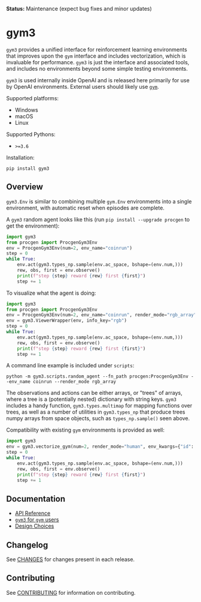 **Status:** Maintenance (expect bug fixes and minor updates)

# gym3

`gym3` provides a unified interface for reinforcement learning environments that improves upon the `gym` interface and includes vectorization, which is invaluable for performance.  `gym3` is just the interface and associated tools, and includes no environments beyond some simple testing environments.

`gym3` is used internally inside OpenAI and is released here primarily for use by OpenAI environments.  External users should likely use [`gym`](https://github.com/openai/gym).

Supported platforms:

- Windows
- macOS
- Linux

Supported Pythons:

- `>=3.6`

Installation:

`pip install gym3`

## Overview

`gym3.Env` is similar to combining multiple `gym.Env` environments into a single environment, with automatic reset when episodes are complete.

A `gym3` random agent looks like this (run `pip install --upgrade procgen` to get the environment):

```py
import gym3
from procgen import ProcgenGym3Env
env = ProcgenGym3Env(num=2, env_name="coinrun")
step = 0
while True:
    env.act(gym3.types_np.sample(env.ac_space, bshape=(env.num,)))
    rew, obs, first = env.observe()
    print(f"step {step} reward {rew} first {first}")
    step += 1
```

To visualize what the agent is doing:

```py
import gym3
from procgen import ProcgenGym3Env
env = ProcgenGym3Env(num=2, env_name="coinrun", render_mode="rgb_array")
env = gym3.ViewerWrapper(env, info_key="rgb")
step = 0
while True:
    env.act(gym3.types_np.sample(env.ac_space, bshape=(env.num,)))
    rew, obs, first = env.observe()
    print(f"step {step} reward {rew} first {first}")
    step += 1
```

A command line example is included under `scripts`:

```
python -m gym3.scripts.random_agent --fn_path procgen:ProcgenGym3Env --env_name coinrun --render_mode rgb_array
```

The observations and actions can be either arrays, or "trees" of arrays, where a tree is a (potentially nested) dictionary with string keys.  `gym3` includes a handy function, `gym3.types.multimap` for mapping functions over trees, as well as a number of utilities in `gym3.types_np` that produce trees numpy arrays from space objects, such as `types_np.sample()` seen above.

Compatibility with existing `gym` environments is provided as well:

```py
import gym3
env = gym3.vectorize_gym(num=2, render_mode="human", env_kwargs={"id": "CartPole-v0"})
step = 0
while True:
    env.act(gym3.types_np.sample(env.ac_space, bshape=(env.num,)))
    rew, obs, first = env.observe()
    print(f"step {step} reward {rew} first {first}")
    step += 1
```

## Documentation

* [API Reference](docs/api.md)
* [`gym3` for `gym` users](docs/gym3-for-gym-users.md)
* [Design Choices](docs/design.md)

## Changelog

See [CHANGES](CHANGES.md) for changes present in each release.

## Contributing

See [CONTRIBUTING](CONTRIBUTING.md) for information on contributing.